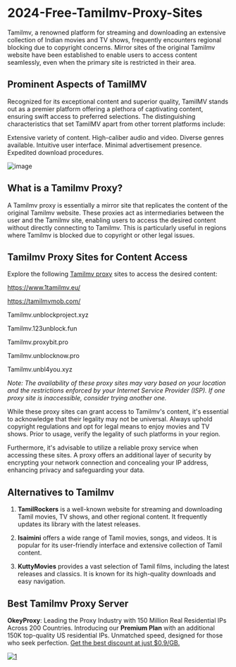 # 2024-Free-Tamilmv-Proxy-Sites
Tamilmv, a renowned platform for streaming and downloading an extensive collection of Indian movies and TV shows, frequently encounters regional blocking due to copyright concerns. Mirror sites of the original Tamilmv website have been established to enable users to access content seamlessly, even when the primary site is restricted in their area.

## Prominent Aspects of TamilMV

Recognized for its exceptional content and superior quality, TamilMV stands out as a premier platform offering a plethora of captivating content, ensuring swift access to preferred selections. The distinguishing characteristics that set TamilMV apart from other torrent platforms include:

Extensive variety of content.
High-caliber audio and video.
Diverse genres available.
Intuitive user interface.
Minimal advertisement presence.
Expedited download procedures.

![image](https://github.com/okeyproxy2/2024-Free-Tamilmv-Proxy-Sites/assets/155126786/01bda520-6453-4f62-bc49-e1e7587096be)

## What is a Tamilmv Proxy?

A Tamilmv proxy is essentially a mirror site that replicates the content of the original Tamilmv website. These proxies act as intermediaries between the user and the Tamilmv site, enabling users to access the desired content without directly connecting to Tamilmv. This is particularly useful in regions where Tamilmv is blocked due to copyright or other legal issues.

## Tamilmv Proxy Sites for Content Access

Explore the following [Tamilmv proxy](https://www.okeyproxy.com/proxy/using-tamilmv-proxy-for-unblocking/?link=b63b57) sites to access the desired content:

https://www.1tamilmv.eu/

https://tamilmvmob.com/

Tamilmv.unblockproject.xyz

Tamilmv.123unblock.fun

Tamilmv.proxybit.pro

Tamilmv.unblocknow.pro

Tamilmv.unbl4you.xyz

*Note: The availability of these proxy sites may vary based on your location and the restrictions enforced by your Internet Service Provider (ISP). If one proxy site is inaccessible, consider trying another one.*

While these proxy sites can grant access to Tamilmv's content, it's essential to acknowledge that their legality may not be universal. Always uphold copyright regulations and opt for legal means to enjoy movies and TV shows. Prior to usage, verify the legality of such platforms in your region.

Furthermore, it's advisable to utilize a reliable proxy service when accessing these sites. A proxy offers an additional layer of security by encrypting your network connection and concealing your IP address, enhancing privacy and safeguarding your data.

## Alternatives to Tamilmv

1. **TamilRockers** is a well-known website for streaming and downloading Tamil movies, TV shows, and other regional content. It frequently updates its library with the latest releases.

3. **Isaimini** offers a wide range of Tamil movies, songs, and videos. It is popular for its user-friendly interface and extensive collection of Tamil content.

5. **KuttyMovies** provides a vast selection of Tamil films, including the latest releases and classics. It is known for its high-quality downloads and easy navigation.

## Best Tamilmv Proxy Server

**OkeyProxy**: Leading the Proxy Industry with 150 Million Real Residential IPs Across 200 Countries. Introducing our **Premium Plan** with an additional 150K top-quality US residential IPs. Unmatched speed, designed for those who seek perfection.
[Get the best discount at just $0.9/GB.](https://www.okeyproxy.com/en/residential-proxies)

[![1](https://github.com/okeyproxy2/2024-Free-Tamilmv-Proxy-Sites/assets/155126786/ed59bedf-c656-4784-8752-2fa31a11c8e7)](https://www.okeyproxy.com/en/residential-proxies)
